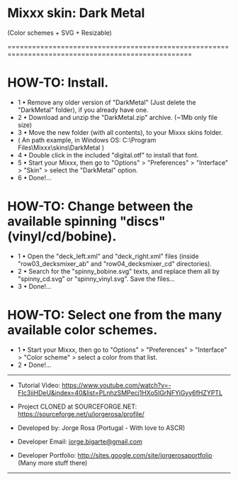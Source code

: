# Mixxx skin: Dark Metal
(Color schemes + SVG + Resizable)

===================================================================================================

# HOW-TO: Install.

- 1 • Remove any older version of "DarkMetal" (Just delete the "DarkMetal" folder), if you already have one.
- 2 • Download and unzip the "DarkMetal.zip" archive. (~1Mb only file size)
- 3 • Move the new folder (with all contents), to your Mixxx skins folder.
- ( An path example, in Windows OS: C:\Program Files\Mixxx\skins\DarkMetal )
- 4 • Double click in the included "digital.otf" to install that font.
- 5 • Start your Mixxx, then go to "Options" > "Preferences" > "Interface" > "Skin" > select the "DarkMetal" option.
- 6 • Done!...

# HOW-TO: Change between the available spinning "discs" (vinyl/cd/bobine).

- 1 • Open the "deck_left.xml" and "deck_right.xml" files (inside "row03_decksmixer_ab" and "row04_decksmixer_cd" directories).
- 2 • Search for the "spinny_bobine.svg" texts, and replace them all by "spinny_cd.svg" or "spinny_vinyl.svg". Save the files...
- 3 • Done!...

# HOW-TO: Select one from the many available color schemes.

- 1 • Start your Mixxx, then go to "Options" > "Preferences" > "Interface" > "Color scheme" > select a color from that list.
- 2 • Done!...

--------------------------------------------------------------------------------------------------

- Tutorial Video: https://www.youtube.com/watch?v=-FIc3iiHDeU&index=40&list=PLnhzSMPecj1HXo5IGrNFYiGyy6fHZYPTL

- Project CLONED at SOURCEFORGE.NET: https://sourceforge.net/u/jorgerosa/profile/
- Developed by: Jorge Rosa (Portugal - With love to ASCR)
- Developer Email: jorge.bigarte@gmail.com
- Developer Portfolio: http://sites.google.com/site/jorgerosaportfolio (Many more stuff there)

--------------------------------------------------------------------------------------------------

